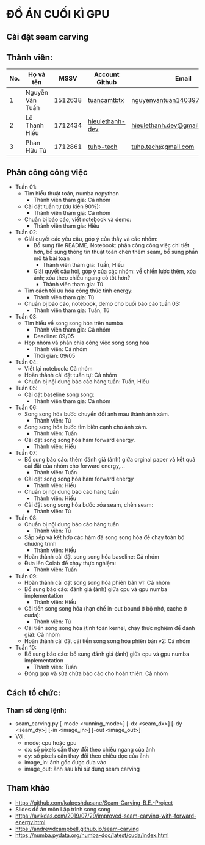 # ĐỒ ÁN CUỐI KÌ GPU

## Cài đặt seam carving

## Thành viên:
| No. | Họ và tên       | MSSV    | Account Github                                        | Email                         |
| --- | --------------- | ------- | ----------------------------------------------------- | ----------------------------- |
| 1   | Nguyễn Văn Tuấn | 1512638 | [tuancamtbtx](https://github.com/tuancamtbtx)         | nguyenvantuan140397@gmail.com |
| 2   | Lê Thanh Hiếu   | 1712434 | [hieulethanh-dev](https://github.com/hieulethanh-dev) | hieulethanh.dev@gmail.com     |
| 3   | Phan Hữu Tú     | 1712861 | [tuhp-tech](https://github.com/tuhp-tech)             | tuhp.tech@gmail.com           |

## Phân công công việc
- Tuần 01:
  - Tìm hiểu thuật toán, numba nopython
    - Thành viên tham gia: Cả nhóm
  - Cài đặt tuần tự (dự kiến 90%):
    - Thành viên tham gia: Cả nhóm
  - Chuẩn bị báo cáo, viết notebook và demo:
    - Thành viên tham gia: Hiếu
- Tuần 02:
  - Giải quyết các yêu cầu, góp ý của thầy và các nhóm:
    - Bổ sung file README, Notebook: phân công công việc chi tiết hơn, bổ sung thông tin thuật toán chèn thêm seam, bổ sung phần mô tả bài toán
      - Thành viên tham gia: Tuấn, Hiếu
    - Giải quyết câu hỏi, góp ý của các nhóm: về chiến lược thêm, xóa ảnh; xóa theo chiều ngang có tốt hơn?
      - Thành viên tham gia: Tú
  - Tìm cách tối ưu hóa công thức tính energy:
    - Thành viên tham gia: Tú
  - Chuẩn bị báo cáo, notebook, demo cho buổi báo cáo tuần 03:
    - Thành viên tham gia: Tuấn, Tú
- Tuần 03:
  - Tìm hiểu về song song hóa trên numba
    - Thành viên tham gia: Cả nhóm
    - Deadline: 09/05
  - Họp nhóm và phân chia công việc song song hóa
    - Thành viên: Cả nhóm
    - Thời gian: 09/05
- Tuần 04:
  - Viết lại notebook: Cả nhóm 
  - Hoàn thành cài đặt tuần tự: Cả nhóm
  - Chuẩn bị nội dung báo cáo hàng tuần: Tuấn, Hiếu
- Tuần 05:
  - Cài đặt baseline song song:
    - Thành viên tham gia: Cả nhóm
- Tuần 06:
  - Song song hóa bước chuyển đổi ảnh màu thành ảnh xám.
    - Thành viên: Tú
  - Song song hóa bước tìm biên cạnh cho ảnh xám.
    - Thành viên: Tuấn
  - Cài đặt song song hóa hàm forward energy.
    - Thành viên: Hiếu
- Tuần 07:
  - Bổ sung báo cáo: thêm đánh giá (ảnh) giữa orginal paper và kết quả cài đặt của nhóm cho forward energy,...
    - Thành viên: Tuấn
  - Cài đặt song song hóa hàm forward energy
    - Thành viên: Hiếu
  - Chuẩn bị nội dung báo cáo hàng tuần
    - Thành viên: Hiếu
  - Cài đặt song song hóa bước xóa seam, chèn seam:
    - Thành viên: Tú
- Tuần 08:
  - Chuẩn bị nội dung báo cáo hàng tuần
    - Thành viên: Tú
  - Sắp xếp và kết hợp các hàm đã song song hóa để chạy toàn bộ chương trình
    - Thành viên: Hiếu
  - Hoàn thành cài đặt song song hóa baseline: Cả nhóm
  - Đưa lên Colab để chạy thực nghiệm:
    - Thành viên: Tuấn
- Tuần 09:
  - Hoàn thành cài đặt song song hóa phiên bản v1: Cả nhóm
  - Bổ sung báo cáo: đánh giá (ảnh) giữa cpu và gpu numba implementation
    - Thành viên: Hiếu
  - Cải tiến song song hóa (hạn chế in-out bound ở bộ nhớ, cache ở cuda):
    - Thành viên: Tú
  - Cải tiến song song hóa (tính toán kernel, chạy thực nghiệm để đánh giá): Cả nhóm
  - Hoàn thành cài đặt cải tiến song song hóa phiên bản v2: Cả nhóm
- Tuần 10:
  - Bổ sung báo cáo: bổ sung đánh giá (ảnh) giữa cpu và gpu numba implementation
    - Thành viên: Tuấn
  - Đóng góp và sửa chữa báo cáo cho hoàn thiên: Cả nhóm
## Cách tổ chức:
### Tham số dòng lệnh:
- seam_carving.py [-mode <running_mode>] [-dx <seam_dx>] [-dy <seam_dy>] [-in <image_in>] [-out <image_out>]
- Với:
  + mode: cpu hoặc gpu
  + dx: số pixels cần thay đổi theo chiều ngang của ảnh
  + dy: số pixels cần thay đổi theo chiều dọc của ảnh
  + image_in: ảnh gốc được đưa vào
  + image_out: ảnh sau khi sử dụng seam carving

## Tham khảo
- https://github.com/kalpeshdusane/Seam-Carving-B.E.-Project
- Slides đồ án môn Lập trình song song
- https://avikdas.com/2019/07/29/improved-seam-carving-with-forward-energy.html
- https://andrewdcampbell.github.io/seam-carving
- https://numba.pydata.org/numba-doc/latest/cuda/index.html
